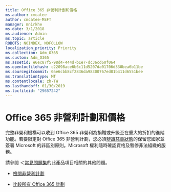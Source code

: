 ```yaml
---
title: Office 365 非營利計劃和價格
ms.author: cmcatee
author: cmcatee-MSFT
manager: mnirkhe
ms.date: 3/1/2018
ms.audience: Admin
ms.topic: article
ROBOTS: NOINDEX, NOFOLLOW
localization_priority: Priority
ms.collection: Adm_O365
ms.custom: Adm_O365
ms.assetid: e6ec87f5-98d4-444d-b1e7-dc36cd60f064
ms.openlocfilehash: c22098ace6b6c11d5207da01706d330bea6b11be
ms.sourcegitcommit: 0ae6cbb8cf2836da98300767ed81b411d6551bee
ms.translationtype: MT
ms.contentlocale: zh-TW
ms.lasthandoff: 01/30/2019
ms.locfileid: "29657242"
---
```

# <a name="office-365-for-nonprofit-plans-and-pricing"></a>Office 365 非營利計劃和價格

完整非營利機構可以收到 Office 365 非營利為捐贈或升級至在重大的折扣的進階功能。若要限定對 Office 365 非營利計劃，您必須[辨識慈善狀態](https://go.microsoft.com/fwlink/p/?LinkID=330253)的保留您國家並簽署 Microsoft 的非區別原則。Microsoft 權利隨時確認資格及暫停非法組織的服務。 
  
請參閱 ＜[常見問題集](https://products.office.com/nonprofit/office-365-nonprofit)的此產品項目相關的其他問題。 
  
- [檢閱非營利計劃](https://products.office.com/nonprofit/office-365-nonprofit-plans-and-pricing?tab=1)
    
- [比較所有 Office 365 計劃](https://products.office.com/business/compare-more-office-365-for-business-plans)
    

